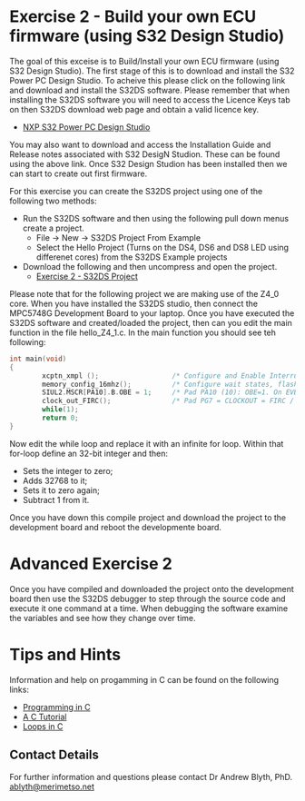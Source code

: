 # Exercise 2 - Build your own ECU firmware (using S32 Design Studio)

The goal of this exceise is to Build/Install your own ECU firmware (using S32 Design Studio). The first stage of this is to download and install the S32 Power PC Design Studio. To acheive this please click on the following link and download and install the S32DS software. Please remember that when installing the S32DS software you will need to access the Licence Keys tab on then S32DS download web page and obtain a valid licence key.

* [NXP S32 Power PC Design Studio](https://www.nxp.com/design/software/development-software/s32-design-studio-ide/s32-design-studio-for-power-architecture:S32DS-PA?&tab=Design_Tools_Tab)

You may also want to download and access the Installation Guide and Release notes associated with S32 DesigN Studion. These can be found using the above link. Once S32 Design Studion has been installed then we can start to create out first firmware.

For this exercise you can create the S32DS project using one of the following two methods:

* Run the S32DS software and then using the following pull down menus create a project.
  * File -> New -> S32DS Project From Example 
  * Select the Hello Project (Turns on the DS4, DS6 and DS8 LED using differenet cores) from the S32DS Example projects
* Download the following and then uncompress and open the project.
  * [Exercise 2 - S32DS Project](https://github.com/Merimetso-Code/EmbeddedAutomotiveSecurity/blob/main/EXERCISE2.7z)

Please note that for the following project we are making use of the Z4_0 core. When you have installed the S32DS studio, then connect the MPC5748G Development Board to your laptop. Once you have executed the S32DS software and created/loaded the project, then can you edit the main function in the file hello_Z4_1.c. In the main function you should see teh following:
```c
int main(void)
{
        xcptn_xmpl ();                  /* Configure and Enable Interrupts                    */
        memory_config_16mhz();          /* Configure wait states, flash master access, etc.   */
        SIUL2.MSCR[PA10].B.OBE = 1;     /* Pad PA10 (10): OBE=1. On EVB active low DS4 LED    */
        clock_out_FIRC();               /* Pad PG7 = CLOCKOUT = FIRC / 10                     */
        while(1);
        return 0;
}
```
Now edit the while loop and replace it with an infinite for loop. Within that for-loop define an 32-bit integer and then:
* Sets the integer to zero;
* Adds 32768 to it;
* Sets it to zero again;
* Subtract 1 from it.

Once you have down this compile project and download the project to the development board and reboot the developmente board.

# Advanced Exercise 2

Once you have compiled and downloaded the project onto the development board then use the S32DS debugger to step through the source code and execute it one command at a time. When debugging the software examine the variables and see how they change over time.

# Tips and Hints
Information and help on progamming in C can be found on the following links:
* [Programming in C](https://beginnersbook.com/2014/01/c-program-structure/)
* [A C Tutorial](https://www.cprogramming.com/tutorial/c-tutorial.html?inl=nv)
* [Loops in C](https://www.tutorialspoint.com/cprogramming/c_loops.htm)

## Contact Details

For further information and questions please contact Dr Andrew Blyth, PhD. <ablyth@merimetso.net>
